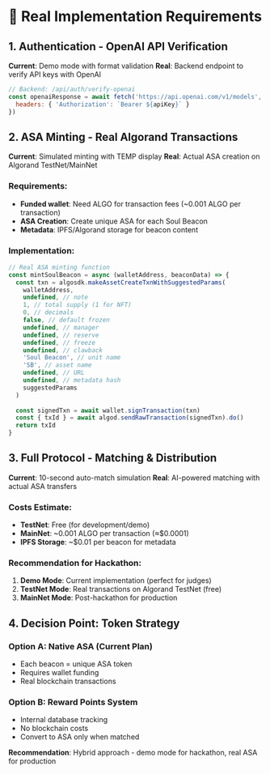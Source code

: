 # 🚀 Real Implementation Requirements

## 1. Authentication - OpenAI API Verification
**Current**: Demo mode with format validation
**Real**: Backend endpoint to verify API keys with OpenAI
```javascript
// Backend: /api/auth/verify-openai
const openaiResponse = await fetch('https://api.openai.com/v1/models', {
  headers: { 'Authorization': `Bearer ${apiKey}` }
})
```

## 2. ASA Minting - Real Algorand Transactions
**Current**: Simulated minting with TEMP display
**Real**: Actual ASA creation on Algorand TestNet/MainNet

### Requirements:
- **Funded wallet**: Need ALGO for transaction fees (~0.001 ALGO per transaction)
- **ASA Creation**: Create unique ASA for each Soul Beacon
- **Metadata**: IPFS/Algorand storage for beacon content

### Implementation:
```javascript
// Real ASA minting function
const mintSoulBeacon = async (walletAddress, beaconData) => {
  const txn = algosdk.makeAssetCreateTxnWithSuggestedParams(
    walletAddress,
    undefined, // note
    1, // total supply (1 for NFT)
    0, // decimals
    false, // default frozen
    undefined, // manager
    undefined, // reserve
    undefined, // freeze
    undefined, // clawback
    'Soul Beacon', // unit name
    'SB', // asset name
    undefined, // URL
    undefined, // metadata hash
    suggestedParams
  )
  
  const signedTxn = await wallet.signTransaction(txn)
  const { txId } = await algod.sendRawTransaction(signedTxn).do()
  return txId
}
```

## 3. Full Protocol - Matching & Distribution
**Current**: 10-second auto-match simulation
**Real**: AI-powered matching with actual ASA transfers

### Costs Estimate:
- **TestNet**: Free (for development/demo)
- **MainNet**: ~0.001 ALGO per transaction (≈$0.0001)
- **IPFS Storage**: ~$0.01 per beacon for metadata

### Recommendation for Hackathon:
1. **Demo Mode**: Current implementation (perfect for judges)
2. **TestNet Mode**: Real transactions on Algorand TestNet (free)
3. **MainNet Mode**: Post-hackathon for production

## 4. Decision Point: Token Strategy
### Option A: Native ASA (Current Plan)
- Each beacon = unique ASA token
- Requires wallet funding
- Real blockchain transactions

### Option B: Reward Points System
- Internal database tracking
- No blockchain costs
- Convert to ASA only when matched

**Recommendation**: Hybrid approach - demo mode for hackathon, real ASA for production
